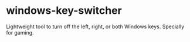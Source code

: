 # windows-key-switcher
Lightweight tool to turn off the left, right, or both Windows keys. Specially for gaming.
